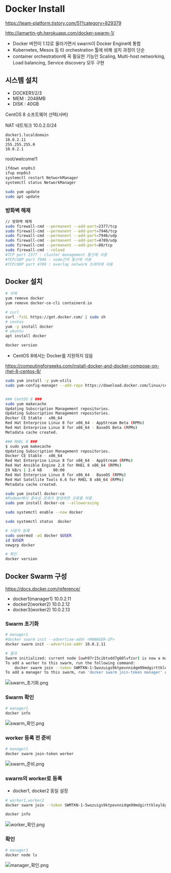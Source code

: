 # Docker Install

<https://team-platform.tistory.com/51?category=829379>

<http://iamartin-gh.herokuapp.com/docker-swarm-1/>

- Docker 버전이 1.12로 올라가면서 swarm이 Docker Engine에 통합
- Kubernetes, Mesos 등 타 orchestration 툴에 비해 설치 과정이 단순
- container orchestration에 꼭 필요한 기능인 Scaling, Multi-host networking, Load balancing, Service discovery 모두 구현

## 시스템 설치

- DOCKER1/2/3
- MEM : 2048MB
- DISK : 40GB

CentOS 8
소프트웨어 선택(서버)

NAT 네트워크
10.0.2.0/24

```bash
docker1.localdomain
10.0.2.11
255.255.255.0
10.0.2.1
```

root/welcome!1

```bash
ifdown enp0s3
ifup enp0s3
systemctl restart NetworkManager
systemctl status NetworkManager

sudo yum update
sudo apt update
```

### 방화벽 해제

```bash
// 방화벽 해제
sudo firewall-cmd --permanent --add-port=2377/tcp
sudo firewall-cmd --permanent --add-port=7946/tcp
sudo firewall-cmd --permanent --add-port=7946/udp
sudo firewall-cmd --permanent --add-port=4789/udp
sudo firewall-cmd --permanent --add-port=80/tcp
sudo firewall-cmd --reload
#TCP port 2377 : cluster management 통신에 사용
#TCP/UDP port 7946 : node간의 통신에 사용
#TCP/UDP port 4789 : overlay network 트래픽에 사용
```

## Docker 설치

```bash
# 삭제
yum remove docker
yum remove docker-ce-cli containerd.io
```

```bash
# curl
curl -fsSL https://get.docker.com/ | sudo sh
# centos
yum -y install docker
# ubuntu
apt install docker

docker version
```

- CentOS 8에서는 Docker를 지원하지 않음

<https://computingforgeeks.com/install-docker-and-docker-compose-on-rhel-8-centos-8/>

```bash
sudo yum install -y yum-utils
sudo yum-config-manager --add-repo https://download.docker.com/linux/centos/docker-ce.repo


### CentOS 8 ###
sudo yum makecache
Updating Subscription Management repositories.
Updating Subscription Management repositories.
Docker CE Stable - x86_64                                                   6.1 kB/s |  14 kB     00:02
Red Hat Enterprise Linux 8 for x86_64 - AppStream Beta (RPMs)               1.8 kB/s | 4.1 kB     00:02
Red Hat Enterprise Linux 8 for x86_64 - BaseOS Beta (RPMs)                  3.5 kB/s | 4.1 kB     00:01
Metadata cache created.

### RHEL 8 ###
$ sudo yum makecache 
Updating Subscription Management repositories.
Docker CE Stable - x86_64                                                   14 kB/s | 3.8 kB     00:00
Red Hat Enterprise Linux 8 for x86_64 - AppStream (RPMs)                    33 kB/s | 2.8 kB     00:00
Red Hat Ansible Engine 2.8 for RHEL 8 x86_64 (RPMs)
29 kB/s | 2.4 kB     00:00
Red Hat Enterprise Linux 8 for x86_64 - BaseOS (RPMs)                       30 kB/s | 2.4 kB     00:00
Red Hat Satellite Tools 6.6 for RHEL 8 x86_64 (RPMs)                        29 kB/s | 2.1 kB     00:00
Metadata cache created.

sudo yum install docker-ce
#Podman에서 종속성 문제가 발생하면 오류를 허용
sudo yum install docker-ce --allowerasing

sudo systemctl enable --now docker

sudo systemctl status  docker

# 사용자 등록
sudo usermod -aG docker $USER
id $USER
newgrp docker

# 확인
docker version
```

## Docker Swarm 구성

<https://docs.docker.com/reference/>

- docker1(manager1) 10.0.2.11
- docker2(worker2) 10.0.2.12
- docker3(worker2) 10.0.2.13

### Swarm 초기화

```bash
# manager1
#docker swarm init --advertise-addr <MANAGER-IP>
docker swarm init --advertise-addr 10.0.2.11

# 결과
Swarm initialized: current node (uwh97r15cibtxdd7g60lvfzsr) is now a manager.
To add a worker to this swarm, run the following command:
    docker swarm join --token SWMTKN-1-5wozuigs9ktpevnnidqm99mdgirttkleyl6gix35mumpx05xux-agswl8jcep9lqrd86ayq02c2x 10.0.2.11:2377
To add a manager to this swarm, run 'docker swarm join-token manager' and follow the instructions.
```

![swarm_초기화.png](./images/swarm_초기화.png)

### Swarm 확인

```bash
# manager1
docker info
```

![swarm_확인.png](./images/swarm_확인.png)

### worker 등록 전 준비

```bash
# manager1
docker swarm join-token worker
```

![swarm_준비.png](./images/swarm_준비.png)

### swarm의 worker로 등록

- docker1, docker2 동일 설정

```bash
# worker1,worker2
docker swarm join --token SWMTKN-1-5wozuigs9ktpevnnidqm99mdgirttkleyl6gix35mumpx05xux-agswl8jcep9lqrd86ayq02c2x 10.0.2.11:2377

docker info
```

![worker_확인.png](./images/worker_확인.png)

### 확인

```bash
# manager1
docker node ls
```

![manager_확인.png](./images/manager_확인.png)
